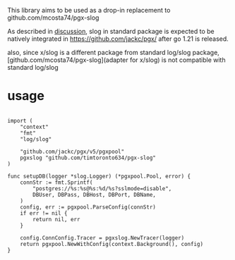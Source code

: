 This library aims to be used as a drop-in replacement to github.com/mcosta74/pgx-slog

As described in [discussion](https://github.com/jackc/pgx/issues/1582#issuecomment-1734571794), slog in standard package is expected to be natively integrated in https://github.com/jackc/pgx/ after go 1.21 is released.

also, since x/slog is a different package from standard log/slog package, [github.com/mcosta74/pgx-slog](adapter for x/slog) is not compatible with standard log/slog

# usage

```

import (
	"context"
	"fmt"
	"log/slog"

	"github.com/jackc/pgx/v5/pgxpool"
	pgxslog "github.com/timtoronto634/pgx-slog"
)

func setupDB(logger *slog.Logger) (*pgxpool.Pool, error) {
	connStr := fmt.Sprintf(
		"postgres://%s:%s@%s:%d/%s?sslmode=disable",
		DBUser, DBPass, DBHost, DBPort, DBName,
	)
	config, err := pgxpool.ParseConfig(connStr)
	if err != nil {
		return nil, err
	}

	config.ConnConfig.Tracer = pgxslog.NewTracer(logger)
	return pgxpool.NewWithConfig(context.Background(), config)
}

```